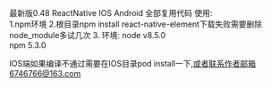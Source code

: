 最新版0.48 ReactNative IOS Android 全部复用代码 
 使用:  
1.npm环境 
2.根目录npm install  react-native-element下载失败需要删除node_module多试几次
3.
环境:
node v8.5.0  
npm 5.3.0   
  
IOS端如果编译不通过需要在IOS目录pod install一下,或者联系作者邮箱6746766@163.com  

